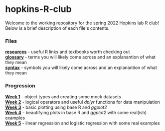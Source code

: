# hopkins-R-club

Welcome to the working repository for the spring 2022 Hopkins lab R club!\
Below is a brief description of each file's contents.

### Files
[**resources**](resources.md) - useful R links and textbooks worth checking out\
[**glossary**](glossary.md) - terms you will likely come across and an explanantion of what they mean\
[**syntax**](syntax.md) - symbols you will likely come across and an explanantion of what they mean

### Progression
[**Week 1**](scripts/mock_data.R) - object types and creating some mock datasets\
[**Week 2**](scripts/data_manipulation.R) - logical operators and  useful _dplyr_ functions for data manipulation\
[**Week 3**](scripts/data_visualization.R) - basic plotting using base R and _ggplot2_\
[**Week 4**](scripts/data_visualization_2.R) - beautifying plots in base R and _ggplot2_ with some real(ish) examples\
[**Week 5**](scripts/stats_1.R) - linear regression and logistic regression with some real examples
